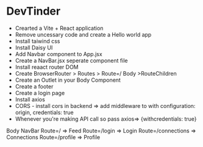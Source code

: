 # DevTinder

- Crearted a Vite + React application
- Remove uncessary code and create a Hello world app
- Install taiwind css
- Install Daisy UI
- Add Navbar component to App.jsx
- Create a NavBar.jsx seperate component file
- Install reaact router DOM
- Create BrowserRouter > Routes > Route=/ Body >RouteChildren
- Create an Outlet in your Body Component
- Create a footer
- Create a login page
- Install axios
- CORS - install cors in backend => add middleware to with configuration: origin, credentials: true
- Whenever you're making API call so pass axios=> {withcredentials: true}

Body
NavBar
Route=/ => Feed
Route=/login => Login
Route=/connections => Connections
Route=/profile => Profile
